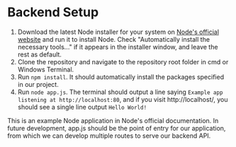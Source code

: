 # Backend Setup
1. Download the latest Node installer for your system on [Node's official website](https://nodejs.org/en/download/) and run it to install Node. Check "Automatically install the necessary tools..." if it appears in the installer window, and leave the rest as default.
2. Clone the repository and navigate to the repository root folder in cmd or Windows Terminal.
3. Run `npm install`. It should automatically install the packages specified in our project.
4. Run `node app.js`. The terminal should output a line saying `Example app listening at http://localhost:80`, and if you visit http://localhost/, you should see a single line output `Hello World!`

This is an example Node application in Node's official documentation. In future development, app.js should be the point of entry for our application, from which we can develop multiple routes to serve our backend API.
